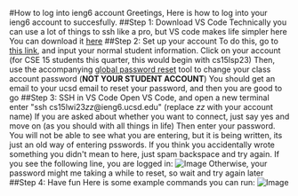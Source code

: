 #How to log into ieng6 account
Greetings,
Here is how to log into your ieng6 account to succesfully.
##Step 1: Download VS Code
Technically you can use a lot of things to ssh like a pro, but VS code makes life simpler here
You can download it [here](https://code.visualstudio.com/download)
##Step 2: Set up your account
To do this, go to [this link](https://sdacs.ucsd.edu/~icc/index.php), and input your normal student information.
Click on your account (for CSE 15 students this quarter, this would begin with cs15lsp23)
Then, use the accompanying [global password reset](https://sdacs.ucsd.edu/~icc/password.php) tool to change your class account password (**NOT YOUR STUDENT ACCOUNT**)
You should get an email to your ucsd email to reset your password, and then you are good to go
##Step 3: SSH in VS Code
Open VS Code, and open a new terminal
enter "ssh cs15lwi23*zz*@ieng6.ucsd.edu" (replace *zz* with your account name)
If you are asked about whether you want to connect, just say yes and move on (as you should with all things in life)
Then enter your password. You will not be able to see what you are entering, but it is being written, its just an old way of entering psswords.
If you think you accidentally wrote something you didn't mean to here, just spam backspace and try again.
If you see the following line, you are logged in:
![Image](https://github.com/Aryadeepta/CSE15LSP23Lab1Report/loginSuccess.jpg)
Otherwise, your password might me taking a while to reset, so wait and try again later
##Step 4: Have fun
Here is some example commands you can run:
![Image](https://github.com/Aryadeepta/CSE15LSP23Lab1Report/commands.jpg)
